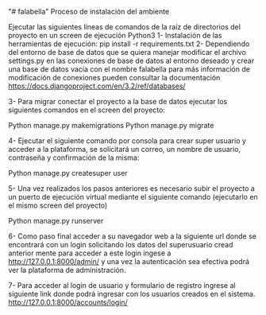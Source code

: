 "# falabella" 
Proceso de instalación del ambiente 

Ejecutar las siguientes líneas de comandos de la raíz de directorios del proyecto en un screen de ejecución Python3
1-	Instalación de las herramientas de ejecución:
pip install -r requirements.txt
2-	Dependiendo del entorno de base de datos que se quiera manejar modificar el archivo settings.py en las conexiones de base de datos al entorno deseado y crear una base de datos vacía con el nombre falabella para más información de modificación de conexiones pueden consultar la documentación https://docs.djangoproject.com/en/3.2/ref/databases/

3-	Para migrar conectar el proyecto a la base de datos ejecutar los siguientes comandos en el screen del proyecto:

Python manage.py makemigrations
Python manage.py migrate


4-	Ejecutar el siguiente comando por consola para crear super usuario y acceder a la plataforma, se solicitará un correo, un nombre de usuario, contraseña y confirmación de la misma:

Python manage.py createsuper user

5-	Una vez realizados los pasos anteriores es necesario subir el proyecto a un puerto de ejecución virtual mediante el siguiente comando (ejecutarlo en el mismo screen del proyecto)

Python manage.py runserver

6-	Como paso final acceder a su navegador web a la siguiente url donde se encontrará con un login solicitando los datos del superusuario cread anterior mente para acceder a este login ingese a http://127.0.0.1:8000/admin/ y una vez la autenticación sea efectiva podrá ver la plataforma de administración.

7- Para acceder al login de usuario y formulario de registro ingrese al siguiente link donde podrá ingresar con los usuarios creados en el sistema.
http://127.0.0.1:8000/accounts/login/

